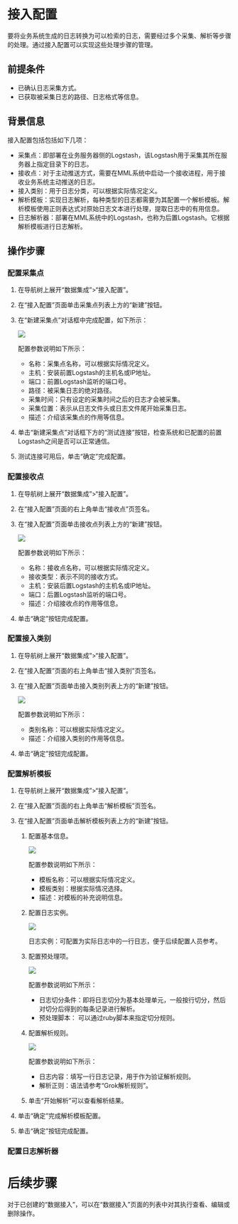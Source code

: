 # 接入配置

要将业务系统生成的日志转换为可以检索的日志，需要经过多个采集、解析等步骤的处理。通过接入配置可以实现这些处理步骤的管理。

## 前提条件

* 已确认日志采集方式。
* 已获取被采集日志的路径、日志格式等信息。

## 背景信息

接入配置包括包括如下几项：

* 采集点：即部署在业务服务器侧的Logstash，该Logstash用于采集其所在服务器上指定目录下的日志。
* 接收点：对于主动推送方式，需要在MML系统中启动一个接收进程，用于接收业务系统主动推送的日志。
* 接入类别：用于日志分类，可以根据实际情况定义。
* 解析模板：实现日志解析，每种类型的日志都需要为其配置一个解析模板。解析模板使用正则表达式对原始日志文本进行处理，提取日志中的有用信息。
* 日志解析器：部署在MML系统中的Logstash，也称为后置Logstash。它根据解析模板进行日志解析。

## 操作步骤

### 配置采集点

1. 在导航树上展开“数据集成”>“接入配置”。

2. 在“接入配置”页面单击采集点列表上方的“新建”按钮。

3. 在“新建采集点”对话框中完成配置，如下所示：

   ![](../fig/2_03.png)
   
   配置参数说明如下所示：
   * 名称：采集点名称，可以根据实际情况定义。
   * 主机：安装前置Logstash的主机名或IP地址。
   * 端口：前置Logstash监听的端口号。
   * 路径：被采集日志的绝对路径。
   * 采集时间：只有设定的采集时间之后的日志才会被采集。
   * 采集位置：表示从日志文件头或日志文件尾开始采集日志。
   * 描述：介绍该采集点的作用等信息。
   
4. 单击“新建采集点”对话框下方的“测试连接”按钮，检查系统和已配置的前置Logstash之间是否可以正常通信。
   
5. 测试连接可用后，单击“确定”完成配置。

### 配置接收点

1. 在导航树上展开“数据集成”>“接入配置”。

2. 在“接入配置”页面的右上角单击“接收点”页签名。

3. 在“接入配置”页面单击接收点列表上方的“新建”按钮。

   ![](../fig/2_04.png)

   配置参数说明如下所示：
   * 名称：接收点名称，可以根据实际情况定义。
   * 接收类型：表示不同的接收方式。
   * 主机：安装后置Logstash的主机名或IP地址。
   * 端口：后置Logstash监听的端口号。
   * 描述：介绍接收点的作用等信息。

4. 单击“确定”按钮完成配置。

### 配置接入类别

1. 在导航树上展开“数据集成”>“接入配置”。

2. 在“接入配置”页面的右上角单击“接入类别”页签名。

3. 在“接入配置”页面单击接入类别列表上方的“新建”按钮。
   
   ![](../fig/2_05.png)

   配置参数说明如下所示：
   * 类别名称：可以根据实际情况定义。
   * 描述：介绍接入类别的作用等信息。

4. 单击“确定”按钮完成配置。

### 配置解析模板

1. 在导航树上展开“数据集成”>“接入配置”。

2. 在“接入配置”页面的右上角单击“解析模板”页签名。

3. 在“接入配置”页面单击解析模板列表上方的“新建”按钮。
   
   1. 配置基本信息。
   
      ![](../fig/2_06.png)

      配置参数说明如下所示：
      * 模板名称：可以根据实际情况定义。
      * 模板类别：根据实际情况选择。
      * 描述：对模板的补充说明信息。
      
   2. 配置日志实例。
   
      ![](../fig/2_07.png)
      
      日志实例：可配置为实际日志中的一行日志，便于后续配置人员参考。
      
   3. 配置预处理项。
      
      ![](../fig/2_08.png)

      配置参数说明如下所示：
      * 日志切分条件：即将日志切分为基本处理单元，一般按行切分，然后对切分后得到的每条记录进行解析。
      * 预处理脚本： 可以通过ruby脚本来指定切分规则。
      
   4. 配置解析规则。
   
      ![](../fig/2_09.png)

      配置参数说明如下所示：
      * 日志内容：填写一行日志记录，用于作为验证解析规则。
      * 解析正则：语法请参考“Grok解析规则”。
   
   5. 单击“开始解析”可以查看解析结果。
   
4. 单击“确定”完成解析模板配置。


   
   
   
   

4. 单击“确定”按钮完成配置。


 
### 配置日志解析器 



# 后续步骤
对于已创建的“数据接入”，可以在“数据接入”页面的列表中对其执行查看、编辑或删除操作。

